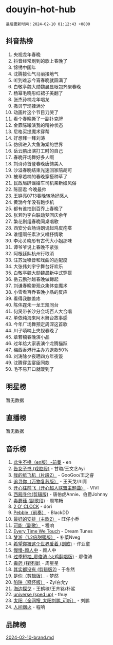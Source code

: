 # douyin-hot-hub

`最后更新时间：2024-02-10 01:12:43 +0800`

## 抖音热榜

1. 央视龙年春晚
1. 抖音经常刷到的歌上春晚了
1. 锦绣中国年
1. 沈腾接仙气马丽接地气
1. 听到难忘今宵春晚就圆满了
1. 白敬亭魏大勋魏晨显眼包齐聚春晚
1. 杨幂毛晓彤红裙子美翻了
1. 张杰孙楠龙年唱龙
1. 撒贝宁现挂满分
1. 动画片这个节目刀哭了
1. 看个春晚撕了一副扑克牌
1. 金霏陈曦演我的精神状态
1. 尼格买提魔术穿帮
1. 好想拜一拜刘涛
1. 仿佛进入大鱼海棠的世界
1. 岳云鹏出演打工时的自己
1. 春晚开场舞好多人啊
1. 刘诗诗首登春晚唐韵美人
1. 沙溢春晚结束光速回家陪胡可
1. 被章若楠的春晚穿搭种草了
1. 民政局辟谣婚车司机亲新娘风俗
1. 陈丽君 今晚最帅
1. 王铮亮0713春晚转场好感人
1. 黄渤今年没有跑步机
1. 都有谁拍到百乔上春晚了
1. 张若昀李白联动梦回庆余年
1. 繁花剧组春晚同桌唱歌
1. 西安分会场诗朗诵起鸡皮疙瘩
1. 谁懂啊任素汐又唱抒情歌
1. 李沁关晓彤有古代大小姐那味
1. 谭爷爷说上春晚不紧张
1. 阿根廷队杭州行取消
1. 汪苏泷嗓音和戏曲的适配度
1. 大张伟刘宇宁舞台好欢乐
1. 白敬亭魏大勋魏晨新中式穿搭
1. 岳云鹏孙越春晚做蹲起
1. 刘谦春晚带观众集体变魔术
1. 小雪看百乔春晚小品的反应
1. 看得我膝盖疼
1. 陈伟霆朱一龙王凯同台
1. 何炅带长沙分会场百人大合唱
1. 单依纯海来阿木舞台故事感
1. 今年广场舞预定周深这首歌
1. 川子唢呐上央视春晚了
1. 章若楠春晚演小品
1. 过年给大家表演个龙腾猫跃
1. 梅西香港行主办方退款50%
1. 刘涛除夕夜晒四方年夜饭
1. 沈腾穿孟宴臣同款
1. 毛不易开口就暖到了

## 明星榜

暂无数据

## 直播榜

暂无数据

## 音乐榜

1. [此生不换（en版）-前奏](https://sf3-cdn-tos.douyinstatic.com/obj/tos-cn-ve-2774/oMDvUGwhKrKYDEqXiMYEwxZqBWIJFA92CiLAO) - en
1. [告女子书 (戏腔段)](https://sf6-cdn-tos.douyinstatic.com/obj/tos-cn-ve-2774/osCCzFxWgstBDi92ZfBB4ht7gQENBmQMAl0eI6) - 甘璐/王文艺Ayi
1. [我的纸飞机（片段2）](https://sf5-hl-cdn-tos.douyinstatic.com/obj/tos-cn-ve-2774/oM2ZrKcg2CD5AeRB2gkeXOFB1IxAGJdZPazYHf) - GooGoo/王之睿
1. [追寻你（万物复苏版）](https://sf5-hl-cdn-tos.douyinstatic.com/obj/tos-cn-ve-2774/oYeAZJsbjIDit9APmBg8u6uDUQnHmoCf3gbo74) - 王天戈/川青
1. [开心往前飞（开心超人联盟主题曲）](https://sf5-hl-cdn-tos.douyinstatic.com/obj/tos-cn-ve-2774/9d8fb7c82cf1421fb93a9fe925275e0a) - VIVI
1. [西厢寻他(剪辑版)](https://sf3-cdn-tos.douyinstatic.com/obj/tos-cn-ve-2774/oUsAVfAQKlRNxEv5qxvIB8o5qmIWUcXbzJKJhw) - 唐伯虎Annie、伯爵Johnny
1. [毒蘑菇 (副歌段)](https://sf5-hl-cdn-tos.douyinstatic.com/obj/tos-cn-ve-2774/ocDEUsfdLjxnlFXtfogBCiQCEqYB7QZgZ8VViM) - 周笔畅
1. [2 O' CLOCK](https://sf5-hl-cdn-tos.douyinstatic.com/obj/tos-cn-ve-2774/oIUBICeqlYQHTigCBOnCMlwBZJkgiBjt1oDfbg) - dori
1. [Pebble（前奏）](https://sf5-hl-cdn-tos.douyinstatic.com/obj/tos-cn-ve-2774/5e6913036e674b34b92df6abd1361f00) - BlackDD
1. [最好的安排（主歌2）](https://sf5-hl-cdn-tos.douyinstatic.com/obj/tos-cn-ve-2774/oMMZX1DuHpMwgoDztBmZswgQnbCeeANZxBHkFY) - 旺仔小乔
1. [可能（副歌）](https://sf5-hl-cdn-tos.douyinstatic.com/obj/tos-cn-ve-2774/cde1731888894259b333569393c2fb51) - 程响
1. [Every Time We Touch](https://sf5-hl-cdn-tos.douyinstatic.com/obj/tos-cn-ve-2774/ogN6lUKQeBBfEVhIOMikG1CcJjugxk1tztZyhP) - Dream Tunes
1. [梦游（1.2倍甜蜜版）](https://sf5-hl-cdn-tos.douyinstatic.com/obj/tos-cn-ve-2774/o4gyAUm8hwufoEABmwVIiQtHsFuGzAEEWtNMzo) - 补菜Nveg
1. [希望你被这个世界爱着 (副歌)](https://sf6-cdn-tos.douyinstatic.com/obj/tos-cn-ve-2774/oUHCmWQfZlE3QQBKBeD8rCFLpJzPgCpImhsxMt) - 许亚童
1. [慢慢-颜人中](https://sf6-cdn-tos.douyinstatic.com/obj/tos-cn-ve-2774/ocjHNfBXdBxQNC8ZGAeoLMFTUgtBg8bkExunDC) - 颜人中
1. [过季短袖_廖俊涛 (火鸡翻唱版)](https://sf3-cdn-tos.douyinstatic.com/obj/tos-cn-ve-2774/ogQVJl0tRBKxQgZji7YClFEBrVDeHpPTWfCZbQ) - 廖俊涛
1. [毒药 (释怀版)](https://sf5-hl-cdn-tos.douyinstatic.com/obj/tos-cn-ve-2774/oYILMEAzspdZBIzy4frJNB8ZHPHWAhiwowd4Ad) - 周星星
1. [其实都没有 (剪辑版2)](https://sf3-cdn-tos.douyinstatic.com/obj/tos-cn-ve-2774/oEBNQenHZtBhxYjGgUDQk0BCHTigQafgFlbQ7k) - 于冬然
1. [是你（剪辑版）](https://sf3-cdn-tos.douyinstatic.com/obj/tos-cn-ve-2774/46019dae783c4c969944217fe1cfafc4) - 梦然
1. [陷阱（释怀版）](https://sf5-hl-cdn-tos.douyinstatic.com/obj/tos-cn-ve-2774/oE8C21LeZrzKLDFfQYgMzx4GAIHageG5IzayY7) - Zy/白允y
1. [海边探戈](https://sf6-cdn-tos.douyinstatic.com/obj/tos-cn-ve-2774/os9gE0VQCGqt6VQkZDyBBYvfSDY0QFe3vVmubn) - 王鹤棣/王齐铭/朴鲨
1. [universe (sped up)](https://sf6-cdn-tos.douyinstatic.com/obj/tos-cn-ve-2774/oIQnurQLDCsdYeegkM4CKuVb23MZBXtX6QB8bv) - thuy
1. [太阳（全网搜_太阳刘鹏_可听）](https://sf5-hl-cdn-tos.douyinstatic.com/obj/tos-cn-ve-2774/ogWbyIQnlBFImVbeDocRdCIYtBHlbJXgfZMvgz) - 刘鹏
1. [人间烟火](https://sf5-hl-cdn-tos.douyinstatic.com/obj/tos-cn-ve-2774/947983139f35446684610238bba8e7a9) - 程响

## 品牌榜

[2024-02-10-brand.md](2024-02-10-brand.md)
